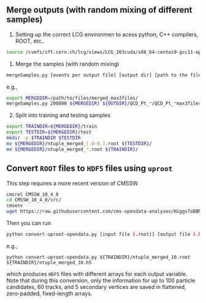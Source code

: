 ## Merge outputs (with random mixing of different samples)


1. Setting up the correct LCG environmen to acess python, C++ compilers, ROOT, etc..


```bash
source /cvmfs/sft.cern.ch/lcg/views/LCG_103cuda/x86_64-centos9-gcc11-opt/setup.sh

```




1. Merge the samples (with random mixing)

```bash
mergeSamples.py [events per output file] [output dir] [path to the filelist produced in step 1]
```
e.g.,
```bash
export MERGEDIR=/path/to/files/merged_max3files/
mergeSamples.py 200000 ${MERGEDIR} ${OUTDIR}/QCD_Pt_*/QCD_Pt_*max3files.txt ${OUTDIR}/Bulk*/Bulk*max3files.txt
```

2. Split into training and testing samples

```bash
export TRAINDIR=${MERGEDIR}/train
export TESTDIR=${MERGEDIR}/test
mkdir -p $TRAINDIR $TESTDIR
mv ${MERGEDIR}/ntuple_merged_[.0-8.].root ${TESTDIR}/
mv ${MERGEDIR}/ntuple_merged_*.root ${TRAINDIR}/
```

## Convert `ROOT` files to `HDF5` files using `uproot`

This step requires a more recent version of CMSSW.

```bash
cmsrel CMSSW_10_4_0
cd CMSSW_10_4_0/src/
cmsenv
wget https://raw.githubusercontent.com/cms-opendata-analyses/HiggsToBBNtupleProducerToo/opendata_80X/NtupleAK8/scripts/convert-uproot-opendata.py
```

Then you can run
```bash
python convert-uproot-opendata.py [input file (.root)] [output file (.h5)]
```
e.g.,
```
python convert-uproot-opendata.py ${TRAINDIR}/ntuple_merged_10.root ${TRAINDIR}/ntuple_merged_10.h5
```
which produces `HDF5` files with different arrays for each output variable. Note that during this conversion, only the information for up to 100 particle candidates, 60 tracks, and 5 secondary vertices are saved in flattened, zero-padded, fixed-length arrays.
